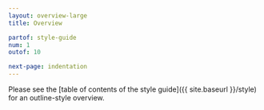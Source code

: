 ```yaml
---
layout: overview-large
title: Overview

partof: style-guide
num: 1
outof: 10

next-page: indentation
---
```


Please see the [table of contents of the style guide]({{ site.baseurl }}/style) for an outline-style overview.

